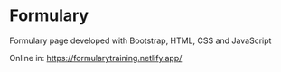 # Formulary

 Formulary page developed with Bootstrap, HTML, CSS and JavaScript

 Online in: https://formularytraining.netlify.app/
